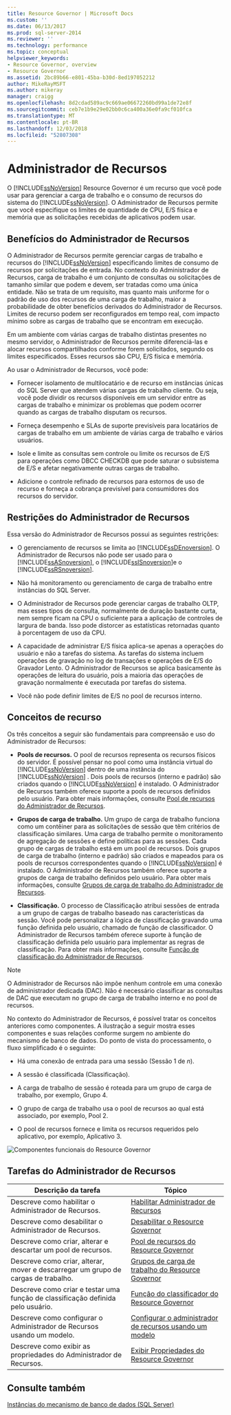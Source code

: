 ```yaml
---
title: Resource Governor | Microsoft Docs
ms.custom: ''
ms.date: 06/13/2017
ms.prod: sql-server-2014
ms.reviewer: ''
ms.technology: performance
ms.topic: conceptual
helpviewer_keywords:
- Resource Governor, overview
- Resource Governor
ms.assetid: 2bc89b66-e801-45ba-b30d-8ed197052212
author: MikeRayMSFT
ms.author: mikeray
manager: craigg
ms.openlocfilehash: 8d2cdad589ac9c669ae06672260bd99a1de72e8f
ms.sourcegitcommit: ceb7e1b9e29e02bb0c6ca400a36e0fa9cf010fca
ms.translationtype: MT
ms.contentlocale: pt-BR
ms.lasthandoff: 12/03/2018
ms.locfileid: "52807308"
---
```

# <a name="resource-governor"></a>Administrador de Recursos
  O [!INCLUDE[ssNoVersion](../../../includes/ssnoversion-md.md)] Resource Governor é um recurso que você pode usar para gerenciar a carga de trabalho e o consumo de recursos do sistema do [!INCLUDE[ssNoVersion](../../../includes/ssnoversion-md.md)]. O Administrador de Recursos permite que você especifique os limites de quantidade de CPU, E/S física e memória que as solicitações recebidas de aplicativos podem usar.  
  
## <a name="benefits-of-resource-governor"></a>Benefícios do Administrador de Recursos  
 O Administrador de Recursos permite gerenciar cargas de trabalho e recursos do [!INCLUDE[ssNoVersion](../../../includes/ssnoversion-md.md)] especificando limites de consumo de recursos por solicitações de entrada. No contexto do Administrador de Recursos, carga de trabalho é um conjunto de consultas ou solicitações de tamanho similar que podem e devem, ser tratadas como uma única entidade. Não se trata de um requisito, mas quanto mais uniforme for o padrão de uso dos recursos de uma carga de trabalho, maior a probabilidade de obter benefícios derivados do Administrador de Recursos. Limites de recurso podem ser reconfigurados em tempo real, com impacto mínimo sobre as cargas de trabalho que se encontram em execução.  
  
 Em um ambiente com várias cargas de trabalho distintas presentes no mesmo servidor, o Administrador de Recursos permite diferenciá-las e alocar recursos compartilhados conforme forem solicitados, segundo os limites especificados. Esses recursos são CPU, E/S física e memória.  
  
 Ao usar o Administrador de Recursos, você pode:  
  
-   Fornecer isolamento de multilocatário e de recurso em instâncias únicas do SQL Server que atendem várias cargas de trabalho cliente. Ou seja, você pode dividir os recursos disponíveis em um servidor entre as cargas de trabalho e minimizar os problemas que podem ocorrer quando as cargas de trabalho disputam os recursos.  
  
-   Forneça desempenho e SLAs de suporte previsíveis para locatários de cargas de trabalho em um ambiente de várias carga de trabalho e vários usuários.  
  
-   Isole e limite as consultas sem controle ou limite os recursos de E/S para operações como DBCC CHECKDB que pode saturar o subsistema de E/S e afetar negativamente outras cargas de trabalho.  
  
-   Adicione o controle refinado de recursos para estornos de uso de recurso e forneça a cobrança previsível para consumidores dos recursos do servidor.  
  
## <a name="resource-governor-constraints"></a>Restrições do Administrador de Recursos  
 Essa versão do Administrador de Recursos possui as seguintes restrições:  
  
-   O gerenciamento de recursos se limita ao [!INCLUDE[ssDEnoversion](../../includes/ssdenoversion-md.md)]. O Administrador de Recursos não pode ser usado para o [!INCLUDE[ssASnoversion](../../includes/ssasnoversion-md.md)], o [!INCLUDE[ssISnoversion](../../includes/ssisnoversion-md.md)]e o [!INCLUDE[ssRSnoversion](../../includes/ssrsnoversion-md.md)].  
  
-   Não há monitoramento ou gerenciamento de carga de trabalho entre instâncias do SQL Server.  
  
-   O Administrador de Recursos pode gerenciar cargas de trabalho OLTP, mas esses tipos de consulta, normalmente de duração bastante curta, nem sempre ficam na CPU o suficiente para a aplicação de controles de largura de banda. Isso pode distorcer as estatísticas retornadas quanto à porcentagem de uso da CPU.  
  
-   A capacidade de administrar E/S física aplica-se apenas a operações do usuário e não a tarefas do sistema. As tarefas do sistema incluem operações de gravação no log de transações e operações de E/S do Gravador Lento. O Administrador de Recursos se aplica basicamente às operações de leitura do usuário, pois a maioria das operações de gravação normalmente é executada por tarefas do sistema.  
  
-   Você não pode definir limites de E/S no pool de recursos interno.  
  
## <a name="resource-concepts"></a>Conceitos de recurso  
 Os três conceitos a seguir são fundamentais para compreensão e uso do Administrador de Recursos:  
  
-   **Pools de recursos.** O pool de recursos representa os recursos físicos do servidor. É possível pensar no pool como uma instância virtual do [!INCLUDE[ssNoVersion](../../../includes/ssnoversion-md.md)] dentro de uma instância do [!INCLUDE[ssNoVersion](../../../includes/ssnoversion-md.md)] . Dois pools de recursos (interno e padrão) são criados quando o [!INCLUDE[ssNoVersion](../../../includes/ssnoversion-md.md)] é instalado. O Administrador de Recursos também oferece suporte a pools de recursos definidos pelo usuário. Para obter mais informações, consulte [Pool de recursos do Administrador de Recursos](resource-governor-resource-pool.md).  
  
-   **Grupos de carga de trabalho.** Um grupo de carga de trabalho funciona como um contêiner para as solicitações de sessão que têm critérios de classificação similares. Uma carga de trabalho permite o monitoramento de agregação de sessões e define políticas para as sessões. Cada grupo de cargas de trabalho está em um pool de recursos. Dois grupos de carga de trabalho (interno e padrão) são criados e mapeados para os pools de recursos correspondentes quando o [!INCLUDE[ssNoVersion](../../../includes/ssnoversion-md.md)] é instalado. O Administrador de Recursos também oferece suporte a grupos de carga de trabalho definidos pelo usuário. Para obter mais informações, consulte [Grupos de carga de trabalho do Administrador de Recursos](resource-governor-workload-group.md).  
  
-   **Classificação.** O processo de Classificação atribui sessões de entrada a um grupo de cargas de trabalho baseado nas características da sessão. Você pode personalizar a lógica de classificação gravando uma função definida pelo usuário, chamado de função de classificador. O Administrador de Recursos também oferece suporte à função de classificação definida pelo usuário para implementar as regras de classificação. Para obter mais informações, consulte [Função de classificação do Administrador de Recursos](resource-governor-classifier-function.md).  
  
> [!NOTE]  
>  O Administrador de Recursos não impõe nenhum controle em uma conexão de administrador dedicada (DAC). Não é necessário classificar as consultas de DAC que executam no grupo de carga de trabalho interno e no pool de recursos.  
  
 No contexto do Administrador de Recursos, é possível tratar os conceitos anteriores como componentes. A ilustração a seguir mostra esses componentes e suas relações conforme surgem no ambiente do mecanismo de banco de dados. Do ponto de vista do processamento, o fluxo simplificado é o seguinte:  
  
-   Há uma conexão de entrada para uma sessão (Sessão 1 de *n*).  
  
-   A sessão é classificada (Classificação).  
  
-   A carga de trabalho de sessão é roteada para um grupo de carga de trabalho, por exemplo, Grupo 4.  
  
-   O grupo de carga de trabalho usa o pool de recursos ao qual está associado, por exemplo, Pool 2.  
  
-   O pool de recursos fornece e limita os recursos requeridos pelo aplicativo, por exemplo, Aplicativo 3.  
  
 ![Componentes funcionais do Resource Governor](../../database-engine/media/rg-basic-funct-components.gif "Componentes funcionais do Resource Governor")  
  
## <a name="resource-governor-tasks"></a>Tarefas do Administrador de Recursos  
  
|Descrição da tarefa|Tópico|  
|----------------------|-----------|  
|Descreve como habilitar o Administrador de Recursos.|[Habilitar Administrador de Recursos](resource-governor.md)|  
|Descreve como desabilitar o Administrador de Recursos.|[Desabilitar o Resource Governor](disable-resource-governor.md)|  
|Descreve como criar, alterar e descartar um pool de recursos.|[Pool de recursos do Resource Governor](resource-governor-resource-pool.md)|  
|Descreve como criar, alterar, mover e descarregar um grupo de cargas de trabalho.|[Grupos de carga de trabalho do Resource Governor](resource-governor-workload-group.md)|  
|Descreve como criar e testar uma função de classificação definida pelo usuário.|[Função do classificador do Resource Governor](resource-governor-classifier-function.md)|  
|Descreve como configurar o Administrador de Recursos usando um modelo.|[Configurar o administrador de recursos usando um modelo](configure-resource-governor-using-a-template.md)|  
|Descreve como exibir as propriedades do Administrador de Recursos.|[Exibir Propriedades do Resource Governor](view-resource-governor-properties.md)|  
  
## <a name="see-also"></a>Consulte também  
 [Instâncias do mecanismo de banco de dados &#40;SQL Server&#41;](../../database-engine/configure-windows/database-engine-instances-sql-server.md)  
  
  
